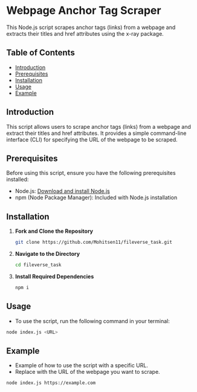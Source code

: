 # Webpage Anchor Tag Scraper

This Node.js script scrapes anchor tags (links) from a webpage and extracts their titles and href attributes using the x-ray package.

## Table of Contents

- [Introduction](#introduction)
- [Prerequisites](#prerequisites)
- [Installation](#installation)
- [Usage](#usage)
- [Example](#example)

## Introduction

This script allows users to scrape anchor tags (links) from a webpage and extract their titles and href attributes. It provides a simple command-line interface (CLI) for specifying the URL of the webpage to be scraped.

## Prerequisites

Before using this script, ensure you have the following prerequisites installed:

- Node.js: [Download and install Node.js](https://nodejs.org/)
- npm (Node Package Manager): Included with Node.js installation

## Installation

1. **Fork and Clone the Repository**

   ```bash
   git clone https://github.com/Mohitsen11/fileverse_task.git
   ```

2. **Navigate to the Directory**

   ```bash
   cd fileverse_task
   ```

3. **Install Required Dependencies**

   ```bash
   npm i
   ```


## Usage

- To use the script, run the following command in your terminal:

```bash
node index.js <URL>
```

## Example

- Example of how to use the script with a specific URL.
- Replace <URL> with the URL of the webpage you want to scrape.

```bash
node index.js https://example.com
```
